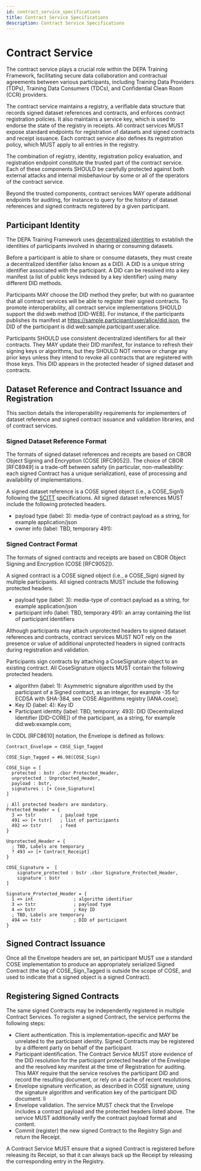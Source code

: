 ```yaml
---
id: contract_service_specifications
title: Contract Service Specifications
description: Contract Service Specifications
---
```


# Contract Service

The contract service plays a crucial role within the DEPA Training Framework, facilitating secure data collaboration and contractual agreements between various participants, including Training Data Providers (TDPs), Training Data Consumers (TDCs), and Confidential Clean Room (CCR) providers.

The contract service maintains a registry, a verifiable data structure that records signed dataset references and contracts, and enforces contract registration policies. It also maintains a service key, which is used to endorse the state of the registry in receipts. All contract services MUST expose standard endpoints for registration of datasets and signed contracts and receipt issuance. Each contract service also defines its registration policy, which MUST apply to all entries in the registry.

The combination of registry, identity, registration policy evaluation, and registration endpoint constitute the trusted part of the contract service. Each of these components SHOULD be carefully protected against both external attacks and internal misbehaviour by some or all of the operators of the contract service.

Beyond the trusted components, contract services MAY operate additional endpoints for auditing, for instance to query for the history of dataset references and signed contracts registered by a given participant.

## Participant Identity

The DEPA Training Framework uses [decentralized identities](https://www.ietf.org/archive/id/draft-ietf-scitt-architecture-01.html#DID-CORE) to establish the identities of participants involved in sharing or consuming datasets.

Before a participant is able to share or consume datasets, they must create a decentralized identifier (also known as a DID). A DID is a unique string identifier associated with the participant. A DID can be resolved into a key manifest (a list of public keys indexed by a key identifier) using many different DID methods.

Participants MAY choose the DID method they prefer, but with no guarantee that all contract services will be able to register their signed contracts. To promote interoperability, all contract service implementations SHOULD support the did:web method [DID-WEB]. For instance, if the participants publishes its manifest at https://sample.participant/user/alice/did.json, the DID of the participant is did:web:sample.participant:user:alice.

Participants SHOULD use consistent decentralized identifiers for all their contracts. They MAY update their DID manifest, for instance to refresh their signing keys or algorithms, but they SHOULD NOT remove or change any prior keys unless they intend to revoke all contracts that are registered with those keys. This DID appears in the protected header of signed dataset and contracts.

## Dataset Reference and Contract Issuance and Registration

This section details the interoperability requirements for implementers of dataset reference and signed contract issuance and validation libraries, and of contract services.

### Signed Dataset Reference Format

The formats of signed dataset references and receipts are based on CBOR Object Signing and Encryption (COSE [RFC9052]). The choice of CBOR [RFC8949] is a trade-off between safety (in particular, non-malleability: each signed Contract has a unique serialization), ease of processing and availability of implementations.

A signed dataset reference is a COSE signed object (i.e., a COSE_Sign1) following the [SCITT](https://www.ietf.org/archive/id/draft-ietf-scitt-architecture-01.html) specifications. All signed dataset references MUST include the following protected headers.

- payload type (label: 3): media-type of contract payload as a string, for example application/json
- owner info (label: TBD, temporary 491):

### Signed Contract Format

The formats of signed contracts and receipts are based on CBOR Object Signing and Encryption (COSE [RFC9052]).

A signed contract is a COSE signed object (i.e., a COSE_Sign) signed by multiple participants. All signed contracts MUST include the following protected headers.

- payload type (label: 3): media-type of contract payload as a string, for example application/json
- participant info (label: TBD, temporary 491): an array containing the list of participant identifiers

Although participants may attach unprotected headers to signed dataset references and contracts, contract services MUST NOT rely on the presence or value of additional unprotected headers in signed contracts during registration and validation.

Participants sign contracts by attaching a CoseSignature object to an existing contract. All CoseSignature objects MUST contain the following protected headers.

- algorithm (label: 1): Asymmetric signature algorithm used by the participant of a Signed contract, as an integer, for example -35 for ECDSA with SHA-384, see COSE Algorithms registry [IANA.cose];
- Key ID (label: 4): Key ID
- Participant identity (label: TBD, temporary: 493): DID (Decentralized Identifier [DID-CORE]) of the participant, as a string, for example did:web:example.com;

In CDDL [RFC8610] notation, the Envelope is defined as follows:

```cddl
Contract_Envelope = COSE_Sign_Tagged

COSE_Sign_Tagged = #6.98(COSE_Sign)

COSE_Sign = [
  protected : bstr .cbor Protected_Header,
  unprotected : Unprotected_Header,
  payload : bstr,
  signatures : [+ Cose_Signature]
]

; All protected headers are mandatory.
Protected_Header = {
  3 => tstr         ; payload type
  491 => [+ tstr]   ; list of participants
  492 => tstr       ; feed
}

Unprotected_Header = {
  ; TBD, Labels are temporary
  ? 493 => [+ Contract_Receipt]
}

COSE_Signature =  [
    signature_protected : bstr .cbor Signature_Protected_Header,
    signature : bstr
]

Signature_Protected_Header = {
  1 => int               ; algorithm identifier
  3 => tstr              ; payload type
  4 => bstr              ; Key ID
  ; TBD, Labels are temporary
  494 => tstr            ; DID of participant
}
```

## Signed Contract Issuance

Once all the Envelope headers are set, an participant MUST use a standard COSE implementation to produce an appropriately serialized Signed Contract (the tag of COSE_Sign_Tagged is outside the scope of COSE, and used to indicate that a signed object is a signed Contract).

## Registering Signed Contracts

The same signed Contracts may be independently registered in multiple Contract Services. To register a signed Contract, the service performs the following steps:

- Client authentication. This is implementation-specific and MAY be unrelated to the participant identity. Signed Contracts may be registered by a different party on behalf of the participant.
- Participant identification. The Contract Service MUST store evidence of the DID resolution for the participant protected header of the Envelope and the resolved key manifest at the time of Registration for auditing. This MAY require that the service resolves the participant DID and record the resulting document, or rely on a cache of recent resolutions.
- Envelope signature verification, as described in COSE signature, using the signature algorithm and verification key of the participant DID document. li
- Envelope validation. The service MUST check that the Envelope includes a contract payload and the protected headers listed above. The service MUST additionally verify the contract payload format and content.
- Commit (register) the new signed Contract to the Registry Sign and return the Receipt.

A Contract Service MUST ensure that a signed Contract is registered before releasing its Receipt, so that it can always back up the Receipt by releasing the corresponding entry in the Registry.
